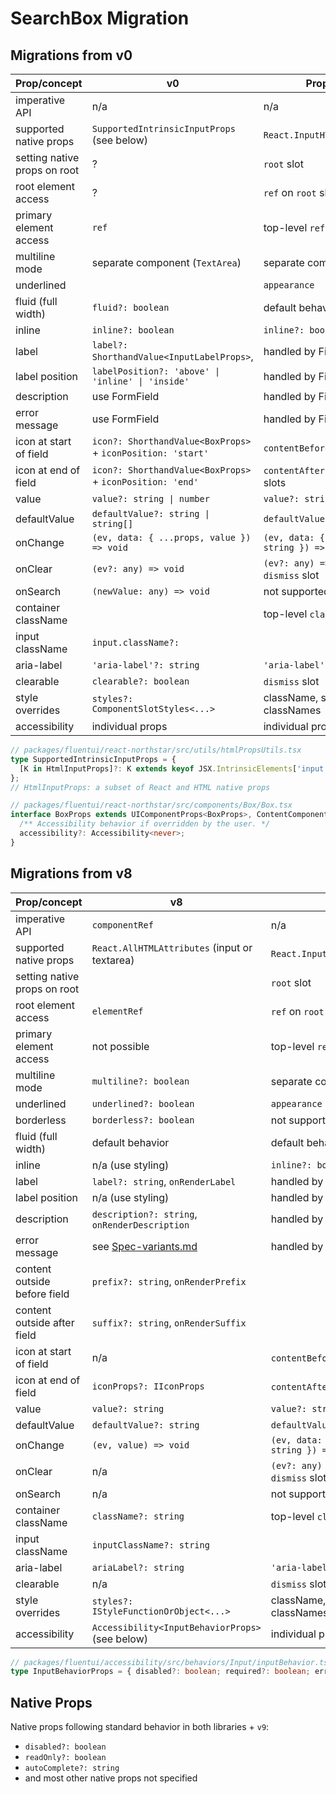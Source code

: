 # SearchBox Migration

## Migrations from v0

| Prop/concept                 | v0                                                          | Proposal                                |
| ---------------------------- | ----------------------------------------------------------- | --------------------------------------- |
| imperative API               | n/a                                                         | n/a                                     |
| supported native props       | `SupportedIntrinsicInputProps` (see below)                  | `React.InputHTMLAttributes`             |
| setting native props on root | ?                                                           | `root` slot                             |
| root element access          | ?                                                           | `ref` on `root` slot                    |
| primary element access       | `ref`                                                       | top-level `ref`                         |
| multiline mode               | separate component (`TextArea`)                             | separate component                      |
| underlined                   |                                                             | `appearance`                            |
| fluid (full width)           | `fluid?: boolean`                                           | default behavior                        |
| inline                       | `inline?: boolean`                                          | `inline?: boolean`                      |
| label                        | `label?: ShorthandValue<InputLabelProps>`,                  | handled by Field                        |
| label position               | `labelPosition?: 'above' \| 'inline' \| 'inside'`           | handled by Field                        |
| description                  | use FormField                                               | handled by Field                        |
| error message                | use FormField                                               | handled by Field                        |
| icon at start of field       | `icon?: ShorthandValue<BoxProps>` + `iconPosition: 'start'` | `contentBefore` slot                    |
| icon at end of field         | `icon?: ShorthandValue<BoxProps>` + `iconPosition: 'end'`   | `contentAfter` and `dismiss` slots      |
| value                        | `value?: string \| number`                                  | `value?: string`                        |
| defaultValue                 | `defaultValue?: string \| string[]`                         | `defaultValue?: string`                 |
| onChange                     | `(ev, data: { ...props, value }) => void`                   | `(ev, data: { value: string }) => void` |
| onClear                      | `(ev?: any) => void`                                        | `(ev?: any) => void` on `dismiss` slot  |
| onSearch                     | `(newValue: any) => void`                                   | not supported                           |
| container className          |                                                             | top-level `className`                   |
| input className              | `input.className?: `                                        |                                         |
| aria-label                   | `'aria-label'?: string`                                     | `'aria-label'?: string`                 |
| clearable                    | `clearable?: boolean`                                       | `dismiss` slot                          |
| style overrides              | `styles?: ComponentSlotStyles<...>`                         | className, slot classNames              |
| accessibility                | individual props                                            | individual props                        |

```ts
// packages/fluentui/react-northstar/src/utils/htmlPropsUtils.tsx
type SupportedIntrinsicInputProps = {
  [K in HtmlInputProps]?: K extends keyof JSX.IntrinsicElements['input'] ? JSX.IntrinsicElements['input'][K] : any;
};
// HtmlInputProps: a subset of React and HTML native props

// packages/fluentui/react-northstar/src/components/Box/Box.tsx
interface BoxProps extends UIComponentProps<BoxProps>, ContentComponentProps, ChildrenComponentProps {
  /** Accessibility behavior if overridden by the user. */
  accessibility?: Accessibility<never>;
}
```

## Migrations from v8

| Prop/concept                 | v8                                                    | v9                                      |
| ---------------------------- | ----------------------------------------------------- | --------------------------------------- |
| imperative API               | `componentRef`                                        | n/a                                     |
| supported native props       | `React.AllHTMLAttributes` (input or textarea)         | `React.InputHTMLAttributes`             |
| setting native props on root |                                                       | `root` slot                             |
| root element access          | `elementRef`                                          | `ref` on `root` slot                    |
| primary element access       | not possible                                          | top-level `ref`                         |
| multiline mode               | `multiline?: boolean`                                 | separate component                      |
| underlined                   | `underlined?: boolean`                                | `appearance`                            |
| borderless                   | `borderless?: boolean`                                | not supported?                          |
| fluid (full width)           | default behavior                                      | default behavior                        |
| inline                       | n/a (use styling)                                     | `inline?: boolean`                      |
| label                        | `label?: string`, `onRenderLabel`                     | handled by Field                        |
| label position               | n/a (use styling)                                     | handled by Field                        |
| description                  | `description?: string`, `onRenderDescription`         | handled by Field                        |
| error message                | see [Spec-variants.md](./Spec-variants.md#validation) | handled by Field                        |
| content outside before field | `prefix?: string`, `onRenderPrefix`                   |                                         |
| content outside after field  | `suffix?: string`, `onRenderSuffix`                   |                                         |
| icon at start of field       | n/a                                                   | `contentBefore` slot                    |
| icon at end of field         | `iconProps?: IIconProps`                              | `contentAfter` slot                     |
| value                        | `value?: string`                                      | `value?: string`                        |
| defaultValue                 | `defaultValue?: string`                               | `defaultValue?: string`                 |
| onChange                     | `(ev, value) => void`                                 | `(ev, data: { value: string }) => void` |
| onClear                      | n/a                                                   | `(ev?: any) => void` on `dismiss` slot  |
| onSearch                     | n/a                                                   | not supported                           |
| container className          | `className?: string`                                  | top-level `className`                   |
| input className              | `inputClassName?: string`                             |                                         |
| aria-label                   | `ariaLabel?: string`                                  | `'aria-label'?: string`                 |
| clearable                    | n/a                                                   | `dismiss` slot                          |
| style overrides              | `styles?: IStyleFunctionOrObject<...>`                | className, slot classNames              |
| accessibility                | `Accessibility<InputBehaviorProps>` (see below)       | individual props                        |

```ts
// packages/fluentui/accessibility/src/behaviors/Input/inputBehavior.ts
type InputBehaviorProps = { disabled?: boolean; required?: boolean; error?: boolean };
```

## Native Props

Native props following standard behavior in both libraries + `v9`:

- `disabled?: boolean`
- `readOnly?: boolean`
- `autoComplete?: string`
- and most other native props not specified
